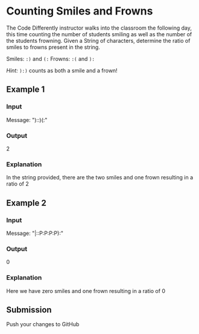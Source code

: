 # Counting Smiles and Frowns

The Code Differently instructor walks into the classroom the following day, this time counting the number of students 
smiling as well as the number of the students frowning. Given a String of characters, determine the ratio of smiles to 
frowns present in the string. 

Smiles: `:)` and `(:`
Frowns: `:(` and `):`

*Hint:* `):)` counts as both a smile and a frown! 

## Example 1

### Input
Message: ")::)(:"

### Output
2

### Explanation
In the string provided, there are the two smiles and one frown resulting in a ratio of 2

## Example 2

### Input
Message: "|::P:P:P:P):"

### Output
0

### Explanation
Here we have zero smiles and one frown resulting in a ratio of 0

## Submission
Push your changes to GitHub
